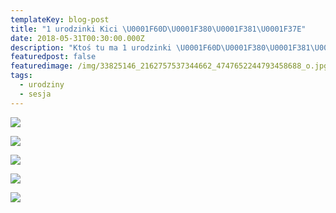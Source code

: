 ```yaml
---
templateKey: blog-post
title: "1 urodzinki Kici \U0001F60D\U0001F380\U0001F381\U0001F37E"
date: 2018-05-31T00:30:00.000Z
description: "Ktoś tu ma 1 urodzinki \U0001F60D\U0001F380\U0001F381\U0001F37E\n31 maja to oczywiście data umowna. Kicie znalazłam jako maluszka. Pierwsze urodzinki musiałyśmy obchodzić hucznie. Był tort z kociego pasztetu i smaczków, były prezenty i zdjęcia. Trochę mi smutno, że tak szybko dorasta. "
featuredpost: false
featuredimage: /img/33825146_2162757537344662_4747652244793458688_o.jpg
tags:
  - urodziny
  - sesja
---
```

![](/img/34266498_2164712693815813_4078197672345862144_o.jpg)

![](/img/33825146_2162757537344662_4747652244793458688_o.jpg)

![](/img/34337252_2164754703811612_8012886481444012032_o.jpg)

![](/img/34308325_2164729217147494_338836330828005376_o.jpg)

![](/img/34274798_2165040090449740_5736708231523205120_o.jpg)
